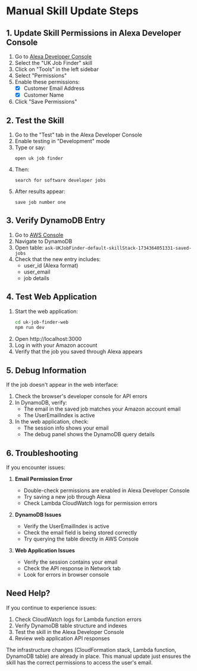 # Manual Skill Update Steps

## 1. Update Skill Permissions in Alexa Developer Console

1. Go to [Alexa Developer Console](https://developer.amazon.com/alexa/console/ask)
2. Select the "UK Job Finder" skill
3. Click on "Tools" in the left sidebar
4. Select "Permissions"
5. Enable these permissions:
   - [x] Customer Email Address
   - [x] Customer Name
6. Click "Save Permissions"

## 2. Test the Skill

1. Go to the "Test" tab in the Alexa Developer Console
2. Enable testing in "Development" mode
3. Type or say:
   ```
   open uk job finder
   ```
4. Then:
   ```
   search for software developer jobs
   ```
5. After results appear:
   ```
   save job number one
   ```

## 3. Verify DynamoDB Entry

1. Go to [AWS Console](https://console.aws.amazon.com/)
2. Navigate to DynamoDB
3. Open table: `ask-UKJobFinder-default-skillStack-1734364051331-saved-jobs`
4. Check that the new entry includes:
   - user_id (Alexa format)
   - user_email
   - job details

## 4. Test Web Application

1. Start the web application:
   ```bash
   cd uk-job-finder-web
   npm run dev
   ```
2. Open http://localhost:3000
3. Log in with your Amazon account
4. Verify that the job you saved through Alexa appears

## 5. Debug Information

If the job doesn't appear in the web interface:

1. Check the browser's developer console for API errors
2. In DynamoDB, verify:
   - The email in the saved job matches your Amazon account email
   - The UserEmailIndex is active
3. In the web application, check:
   - The session info shows your email
   - The debug panel shows the DynamoDB query details

## 6. Troubleshooting

If you encounter issues:

1. **Email Permission Error**
   - Double-check permissions are enabled in Alexa Developer Console
   - Try saving a new job through Alexa
   - Check Lambda CloudWatch logs for permission errors

2. **DynamoDB Issues**
   - Verify the UserEmailIndex is active
   - Check the email field is being stored correctly
   - Try querying the table directly in AWS Console

3. **Web Application Issues**
   - Verify the session contains your email
   - Check the API response in Network tab
   - Look for errors in browser console

## Need Help?

If you continue to experience issues:
1. Check CloudWatch logs for Lambda function errors
2. Verify DynamoDB table structure and indexes
3. Test the skill in the Alexa Developer Console
4. Review web application API responses

The infrastructure changes (CloudFormation stack, Lambda function, DynamoDB table) are already in place. This manual update just ensures the skill has the correct permissions to access the user's email.
